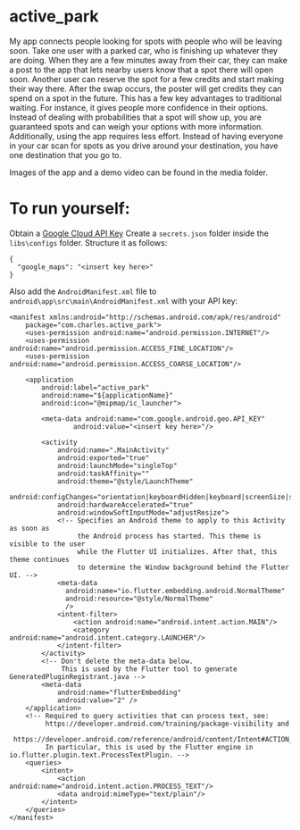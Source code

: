 # active_park

My app connects people looking for spots with people who will be leaving soon. Take one user with a parked car, who is finishing up whatever they are doing. When they are a few minutes away from their car, they can make a post to the app that lets nearby users know that a spot there will open soon. Another user can reserve the spot for a few credits and start making their way there. After the swap occurs, the poster will get credits they can spend on a spot in the future. This has a few key advantages to traditional waiting. For instance, it gives people more confidence in their options. Instead of dealing with probabilities that a spot will show up, you are guaranteed spots and can weigh your options with more information. Additionally, using the app requires less effort. Instead of having everyone in your car scan for spots as you drive around your destination, you have one destination that you go to.

Images of the app and a demo video can be found in the media folder.

# To run yourself:
Obtain a [Google Cloud API Key](https://console.cloud.google.com/apis/credentials?)
Create a `secrets.json` folder inside the `libs\configs` folder. Structure it as follows:
```
{
  "google_maps": "<insert key here>"
}
```
Also add the `AndroidManifest.xml` file to `android\app\src\main\AndroidManifest.xml` with your API key:
```
<manifest xmlns:android="http://schemas.android.com/apk/res/android"
    package="com.charles.active_park">
    <uses-permission android:name="android.permission.INTERNET"/>
    <uses-permission android:name="android.permission.ACCESS_FINE_LOCATION"/>
    <uses-permission android:name="android.permission.ACCESS_COARSE_LOCATION"/>

    <application
        android:label="active_park"
        android:name="${applicationName}"
        android:icon="@mipmap/ic_launcher">
        
        <meta-data android:name="com.google.android.geo.API_KEY"
                android:value="<insert key here>"/>

        <activity
            android:name=".MainActivity"
            android:exported="true"
            android:launchMode="singleTop"
            android:taskAffinity=""
            android:theme="@style/LaunchTheme"
            android:configChanges="orientation|keyboardHidden|keyboard|screenSize|smallestScreenSize|locale|layoutDirection|fontScale|screenLayout|density|uiMode"
            android:hardwareAccelerated="true"
            android:windowSoftInputMode="adjustResize">
            <!-- Specifies an Android theme to apply to this Activity as soon as
                 the Android process has started. This theme is visible to the user
                 while the Flutter UI initializes. After that, this theme continues
                 to determine the Window background behind the Flutter UI. -->
            <meta-data
              android:name="io.flutter.embedding.android.NormalTheme"
              android:resource="@style/NormalTheme"
              />
            <intent-filter>
                <action android:name="android.intent.action.MAIN"/>
                <category android:name="android.intent.category.LAUNCHER"/>
            </intent-filter>
        </activity>
        <!-- Don't delete the meta-data below.
             This is used by the Flutter tool to generate GeneratedPluginRegistrant.java -->
        <meta-data
            android:name="flutterEmbedding"
            android:value="2" />
    </application>
    <!-- Required to query activities that can process text, see:
         https://developer.android.com/training/package-visibility and
         https://developer.android.com/reference/android/content/Intent#ACTION_PROCESS_TEXT.
         In particular, this is used by the Flutter engine in io.flutter.plugin.text.ProcessTextPlugin. -->
    <queries>
        <intent>
            <action android:name="android.intent.action.PROCESS_TEXT"/>
            <data android:mimeType="text/plain"/>
        </intent>
    </queries>
</manifest>
```


